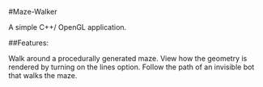 #Maze-Walker

A simple C++/ OpenGL application.

##Features:

Walk around a procedurally generated maze.
View how the geometry is rendered by turning on the lines option.
Follow the path of an invisible bot that walks the maze.
